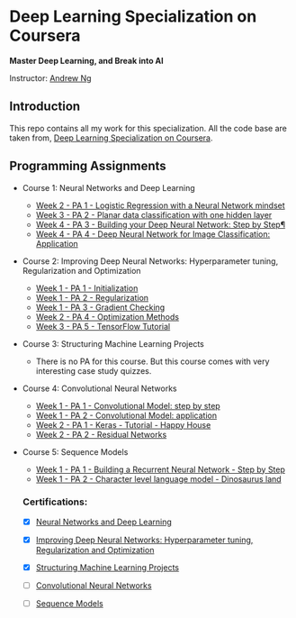 # Deep Learning Specialization on Coursera

**Master Deep Learning, and Break into AI**

Instructor: [Andrew Ng](http://www.andrewng.org/)

## Introduction

This repo contains all my work for this specialization. All the code base are taken from, [Deep Learning Specialization on Coursera](https://www.coursera.org/specializations/deep-learning).



## Programming Assignments

- Course 1: Neural Networks and Deep Learning

  - [Week 2 - PA 1 - Logistic Regression with a Neural Network mindset]()
  - [Week 3 - PA 2 - Planar data classification with one hidden layer]()
  - [Week 4 - PA 3 - Building your Deep Neural Network: Step by Step¶]()
  - [Week 4 - PA 4 - Deep Neural Network for Image Classification: Application]()

- Course 2: Improving Deep Neural Networks: Hyperparameter tuning, Regularization and Optimization

  - [Week 1 - PA 1 - Initialization](https://github.com/arpitj07/Coursera-Deep-Learning-Specialisation/blob/master/Improving%20Deep%20Neural%20Networks-%20Hyperparameter%20tuning-%20Regularization%20and%20Optimization/WEEK%202/Initialization.ipynb)
  - [Week 1 - PA 2 - Regularization](https://github.com/arpitj07/Coursera-Deep-Learning-Specialisation/blob/master/Improving%20Deep%20Neural%20Networks-%20Hyperparameter%20tuning-%20Regularization%20and%20Optimization/WEEK%202/Regularization%2B-%2Bv2.ipynb)
  - [Week 1 - PA 3 - Gradient Checking](https://github.com/arpitj07/Coursera-Deep-Learning-Specialisation/blob/master/Improving%20Deep%20Neural%20Networks-%20Hyperparameter%20tuning-%20Regularization%20and%20Optimization/WEEK%202/Gradient%2BChecking%2Bv1.ipynb)
  - [Week 2 - PA 4 - Optimization Methods](https://github.com/arpitj07/Coursera-Deep-Learning-Specialisation/blob/master/Improving%20Deep%20Neural%20Networks-%20Hyperparameter%20tuning-%20Regularization%20and%20Optimization/WEEK%202/Optimization%2Bmethods.ipynb)
  - [Week 3 - PA 5 - TensorFlow Tutorial](https://github.com/arpitj07/Coursera-Deep-Learning-Specialisation/blob/master/Improving%20Deep%20Neural%20Networks-%20Hyperparameter%20tuning-%20Regularization%20and%20Optimization/WEEK%202/Tensorflow%2BTutorial.ipynb)

- Course 3: Structuring Machine Learning Projects

  - There is no PA for this course. But this course comes with very interesting case study quizzes.
  
- Course 4: Convolutional Neural Networks

  - [Week 1 - PA 1 - Convolutional Model: step by step]()
  - [Week 1 - PA 2 - Convolutional Model: application]()
  - [Week 2 - PA 1 - Keras - Tutorial - Happy House]()
  - [Week 2 - PA 2 - Residual Networks]()
  
- Course 5: Sequence Models

  - [Week 1 - PA 1 - Building a Recurrent Neural Network - Step by Step]()
  - [Week 1 - PA 2 - Character level language model - Dinosaurus land]()
  
  
  
  ### Certifications:
  - [x] [Neural Networks and Deep Learning](https://www.coursera.org/account/accomplishments/certificate/FPS5XV275RPP)
  - [x] [Improving Deep Neural Networks: Hyperparameter tuning, Regularization and Optimization](https://www.coursera.org/account/accomplishments/certificate/78HUMUW5WCBD)
  - [x] [Structuring Machine Learning Projects]()
  - [ ] [Convolutional Neural Networks]() 
  - [ ] [Sequence Models]()
  
  
  
